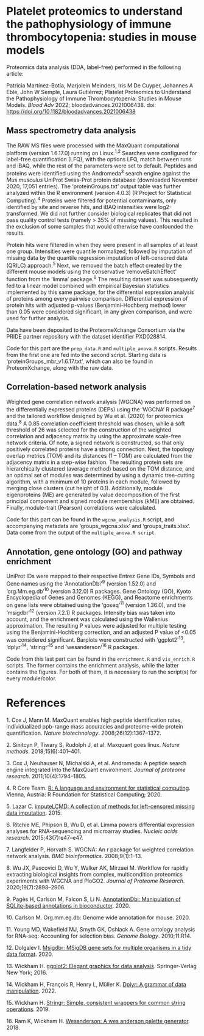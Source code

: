 # **Platelet proteomics to understand the pathophysiology of immune thrombocytopenia: studies in mouse models**

Proteomics data analysis (DDA, label-free) performed in the following
article:

Patricia Martínez-Botía, Marjolein Meinders, Iris M De Cuyper, Johannes
A Eble, John W Semple, Laura Gutiérrez; Platelet Proteomics to
Understand the Pathophysiology of Immune Thrombocytopenia: Studies in
Mouse Models. *Blood Adv* 2022; bloodadvances.2021006438. doi:
<https://doi.org/10.1182/bloodadvances.2021006438>

## Mass spectrometry data analysis

The RAW MS files were processed with the MaxQuant computational platform
(version 1.6.17.0) running on Linux.<sup>1,2</sup> Searches were
configured for label-free quantification (LFQ), with the options LFQ,
match between runs and iBAQ, while the rest of the parameters were set
to default. Peptides and proteins were identified using the
Andromeda<sup>3</sup> search engine against the *Mus musculus* UniProt
Swiss-Prot protein database (downloaded November 2020, 17,051 entries).
The ‘proteinGroups.txt’ output table was further analyzed within the R
environment (version 4.0.3) (R Project for Statistical
Computing).<sup>4</sup> Proteins were filtered for potential
contaminants, only identified by site and reverse hits, and iBAQ
intensities were log2-transformed. We did not further consider
biological replicates that did not pass quality control tests (namely \>
35% of missing values). This resulted in the exclusion of some samples
that would otherwise have confounded the results.

Protein hits were filtered in when they were present in all samples of
at least one group. Intensities were quantile normalized, followed by
imputation of missing data by the quantile regression imputation of
left-censored data (QRILC) approach.<sup>5</sup> Next, we removed the
batch effect created by the different mouse models using the
conservative ‘removeBatchEffect’ function from the ‘limma’
package.<sup>6</sup> The resulting dataset was subsequently fed to a
linear model combined with empirical Bayesian statistics implemented by
this same package, for the differential expression analysis of proteins
among every pairwise comparison. Differential expression of protein hits
with adjusted p-values (Benjamini-Hochberg method) lower than 0.05 were
considered significant, in any given comparison, and were used for
further analysis.

Data have been deposited to the ProteomeXchange Consortium via the PRIDE
partner repository with the dataset identifier PXD028814.

Code for this part are the `prep_data.R` and `multiple_anova.R` scripts.
Results from the first one are fed into the second script. Starting data
is ‘proteinGroups_mbr_v1.6.17.txt’, which can also be found in
ProteomXchange, along with the raw data.

## Correlation-based network analysis

Weighted gene correlation network analysis (WGCNA) was performed on the
differentially expressed proteins (DEPs) using the ‘WGCNA’ R
package<sup>7</sup> and the tailored workflow designed by Wu et
al. (2020) for proteomics data.<sup>8</sup> A 0.85 correlation
coefficient threshold was chosen, while a soft threshold of 26 was
selected for the construction of the weighted correlation and adjacency
matrix by using the approximate scale-free network criteria. Of note, a
signed network is constructed, so that only positively correlated
proteins have a strong connection. Next, the topology overlap metrics
(TOM) and its distances (1 – TOM) are calculated from the adjacency
matrix in a step-wise fashion. The resulting protein sets are
hierarchically clustered (average method) based on the TOM distance, and
an optimal set of modules was determined by using a dynamic tree-cutting
algorithm, with a minimum of 10 proteins in each module, followed by
merging close clusters (cut height of 0.1). Additionally, module
eigenproteins (ME) are generated by value decomposition of the first
principal component and signed module memberships (kME) are obtained.
Finally, module-trait (Pearson) correlations were calculated.

Code for this part can be found in the `wgcna_analysis.R` script, and
accompanying metadata are ‘groups_wgcna.xlsx’ and ‘groups_traits.xlsx’.
Data come from the output of the `multiple_anova.R script`.

## Annotation, gene ontology (GO) and pathway enrichment

UniProt IDs were mapped to their respective Entrez Gene IDs, Symbols and
Gene names using the ‘AnnotationDbi’<sup>9</sup> (version 1.52.0) and
‘org.Mm.eg.db’<sup>10</sup> (version 3.12.0) R packages. Gene Ontology
(GO), Kyoto Encyclopedia of Genes and Genomes (KEGG), and Reactome
enrichments on gene lists were obtained using the ‘goseq’<sup>11</sup>
(version 1.36.0), and the ‘msigdbr’<sup>12</sup> (version 7.2.1) R
packages. Intensity bias was taken into account, and the enrichment was
calculated using the Wallenius approximation. The resulting P values
were adjusted for multiple testing using the Benjamini-Hochberg
correction, and an adjusted P value of \<0.05 was considered
significant. Barplots were constructed with ‘ggplot2’<sup>13</sup>,
‘dplyr’<sup>14</sup>, ‘stringr’<sup>15</sup> and
‘wesanderson’<sup>16</sup> R packages.

Code from this last part can be found in the `enrichment.R` and
`vis_enrich.R` scripts. The former contains the enrichment analysis,
while the latter contains the figures. For both of them, it is necessary
to run the script(s) for every module/color.

# References

<div id="refs" class="references csl-bib-body">

<div id="ref-cox2008maxquant" class="csl-entry">

<span class="csl-left-margin">1. </span><span
class="csl-right-inline">Cox J, Mann M. MaxQuant enables high peptide
identification rates, individualized ppb-range mass accuracies and
proteome-wide protein quantification. *Nature biotechnology*.
2008;26(12):1367–1372. </span>

</div>

<div id="ref-sinitcyn2018maxquant" class="csl-entry">

<span class="csl-left-margin">2. </span><span
class="csl-right-inline">Sinitcyn P, Tiwary S, Rudolph J, et al.
Maxquant goes linux. *Nature methods*. 2018;15(6):401–401. </span>

</div>

<div id="ref-cox2011andromeda" class="csl-entry">

<span class="csl-left-margin">3. </span><span
class="csl-right-inline">Cox J, Neuhauser N, Michalski A, et al.
Andromeda: A peptide search engine integrated into the MaxQuant
environment. *Journal of proteome research*. 2011;10(4):1794–1805.
</span>

</div>

<div id="ref-rlanguage" class="csl-entry">

<span class="csl-left-margin">4. </span><span class="csl-right-inline">R
Core Team. [R: A language and environment for statistical
computing](https://www.R-project.org/). Vienna, Austria: R Foundation
for Statistical Computing; 2020. </span>

</div>

<div id="ref-imputeLCMD" class="csl-entry">

<span class="csl-left-margin">5. </span><span
class="csl-right-inline">Lazar C. [imputeLCMD: A collection of methods
for left-censored missing data
imputation](https://CRAN.R-project.org/package=imputeLCMD). 2015.
</span>

</div>

<div id="ref-ritchie2015limma" class="csl-entry">

<span class="csl-left-margin">6. </span><span
class="csl-right-inline">Ritchie ME, Phipson B, Wu D, et al. Limma
powers differential expression analyses for RNA-sequencing and
microarray studies. *Nucleic acids research*. 2015;43(7):e47–e47.
</span>

</div>

<div id="ref-langfelder2008wgcna" class="csl-entry">

<span class="csl-left-margin">7. </span><span
class="csl-right-inline">Langfelder P, Horvath S. WGCNA: An r package
for weighted correlation network analysis. *BMC bioinformatics*.
2008;9(1):1–13. </span>

</div>

<div id="ref-wu2020workflow" class="csl-entry">

<span class="csl-left-margin">8. </span><span
class="csl-right-inline">Wu JX, Pascovici D, Wu Y, Walker AK, Mirzaei M.
Workflow for rapidly extracting biological insights from complex,
multicondition proteomics experiments with WGCNA and PloGO2. *Journal of
Proteome Research*. 2020;19(7):2898–2906. </span>

</div>

<div id="ref-AnnotationDbi" class="csl-entry">

<span class="csl-left-margin">9. </span><span
class="csl-right-inline">Pagès H, Carlson M, Falcon S, Li N.
[AnnotationDbi: Manipulation of SQLite-based annotations in
bioconductor](https://bioconductor.org/packages/AnnotationDbi). 2020.
</span>

</div>

<div id="ref-orgMmegdb" class="csl-entry">

<span class="csl-left-margin">10. </span><span
class="csl-right-inline">Carlson M. Org.mm.eg.db: Genome wide annotation
for mouse. 2020. </span>

</div>

<div id="ref-goseq" class="csl-entry">

<span class="csl-left-margin">11. </span><span
class="csl-right-inline">Young MD, Wakefield MJ, Smyth GK, Oshlack A.
Gene ontology analysis for RNA-seq: Accounting for selection bias.
*Genome Biology*. 2010;11:R14. </span>

</div>

<div id="ref-MSigDB" class="csl-entry">

<span class="csl-left-margin">12. </span><span
class="csl-right-inline">Dolgalev I. [Msigdbr: MSigDB gene sets for
multiple organisms in a tidy data
format](https://CRAN.R-project.org/package=msigdbr). 2020. </span>

</div>

<div id="ref-ggplot2" class="csl-entry">

<span class="csl-left-margin">13. </span><span
class="csl-right-inline">Wickham H. [ggplot2: Elegant graphics for data
analysis](https://ggplot2.tidyverse.org). Springer-Verlag New York;
2016. </span>

</div>

<div id="ref-dplyr" class="csl-entry">

<span class="csl-left-margin">14. </span><span
class="csl-right-inline">Wickham H, François R, Henry L, Müller K.
[Dplyr: A grammar of data
manipulation](https://CRAN.R-project.org/package=dplyr). 2022. </span>

</div>

<div id="ref-stringr" class="csl-entry">

<span class="csl-left-margin">15. </span><span
class="csl-right-inline">Wickham H. [Stringr: Simple, consistent
wrappers for common string
operations](https://CRAN.R-project.org/package=stringr). 2019. </span>

</div>

<div id="ref-wesanderson" class="csl-entry">

<span class="csl-left-margin">16. </span><span
class="csl-right-inline">Ram K, Wickham H. [Wesanderson: A wes anderson
palette generator](https://CRAN.R-project.org/package=wesanderson).
2018. </span>

</div>

</div>

